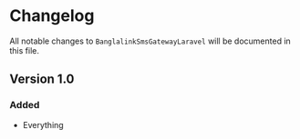 # Changelog

All notable changes to `BanglalinkSmsGatewayLaravel` will be documented in this file.

## Version 1.0

### Added
- Everything
